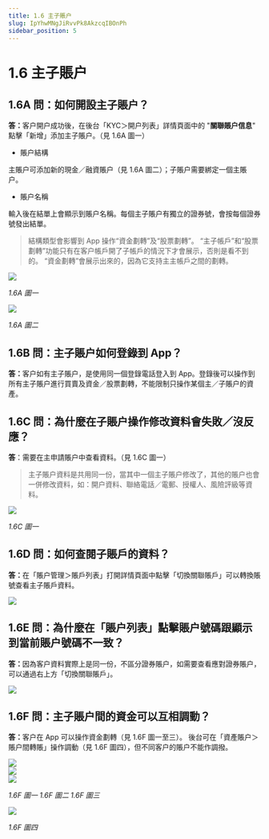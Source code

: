 ```yaml
---
title: 1.6 主子賬户
slug: IpYhwMNgJiRvvPk8AkzcqIBOnPh
sidebar_position: 5
---
```



# 1.6 主子賬户

## 1.6A 問：如何開設主子賬户？

<b>答：</b>客户開户成功後，在後台「KYC＞開户列表」詳情頁面中的 "<b>關聯賬户信息</b>" 點擊「新增」添加主子賬户。（見 1.6A 圖一）

- 賬户結構

主賬户可添加新的現金／融資賬户（見 1.6A 圖二）；子賬户需要綁定一個主賬户。

- 賬户名稱

輸入後在結單上會顯示到賬户名稱。每個主子賬户有獨立的證券號，會按每個證券號發出結單。

> 結構類型會影響到 App 操作“資金劃轉”及“股票劃轉”。
“主子帳戶”和“股票劃轉”功能只有在客户帳戶開了子帳戶的情況下才會展示，否則是看不到的。
“資金劃轉”會展示出來的，因為它支持主主帳戶之間的劃轉。

<img src="/assets/Snnnb2J3qoE2jZxwi91ccEI2njf.png" src-width="2506" src-height="888" align="center"/>

<em>1.6A 圖一</em>

<img src="/assets/YSlabSrgOoJ7MSxze7EcueRMnUc.png" src-width="2360" src-height="1348" align="center"/>

<em>1.6A 圖二</em>

## 1.6B 問：主子賬户如何登錄到 App？

<b>答：</b>客户如有主子賬户，是使用同一個登錄電話登入到 App。登錄後可以操作到所有主子賬户進行買賣及資金／股票劃轉，不能限制只操作某個主／子賬户的資產。

## 1.6C 問：為什麼在子賬户操作修改資料會失敗／沒反應？

<b>答</b>：需要在主申請賬户中查看資料。（見 1.6C 圖一）

> 主子賬户資料是共用同一份，當其中一個主子賬户修改了，其他的賬户也會一併修改資料，如：開户資料、聯絡電話／電郵、授權人、風險評級等資料。

<img src="/assets/Lt5gbqrIUoSUcaxpftYciY5AnSb.png" src-width="2508" src-height="1326" align="center"/>

<em>1.6C 圖一</em>

## 1.6D 問：如何查閱子賬戶的資料？

<b>答：</b>在「賬户管理＞賬戶列表」打開詳情頁面中點擊「切換關聯賬戶」可以轉換賬號查看主子賬戶資料。

<img src="/assets/Jcudb4mWZoh6X1xnDHNc2dxZnie.png" src-width="2826" src-height="1518" align="center"/>

## 1.6E 問：為什麼在「賬户列表」點擊賬户號碼跟顯示到當前賬户號碼不一致？

<b>答：</b>因為客户資料實際上是同一份，不區分證券賬户，如需要查看應對證券賬户，可以通過右上方「切換關聯賬戶」。

<img src="/assets/Z6vObj51GovxJKxRDzYcBXPRnVg.png" src-width="2682" src-height="1004" align="center"/>

## 1.6F 問：主子賬户間的資金可以互相調動？

<b>答：</b>客户在 App 可以操作資金劃轉（見 1.6F 圖一至三）。
後台可在「資產賬户＞賬户間轉賬」操作調動（見 1.6F 圖四），但不同客户的賬户不能作調撥。

<div class="flex gap-3 columns-3" column-size="3">
<div class="w-[35%]" width-ratio="35">
<img src="/assets/Bxz5bYGJcogfNLxiBdTcLqREnFe.png" src-width="650" src-height="1250" align="center"/>
</div>
<div class="w-[33%]" width-ratio="33">
<img src="/assets/MTY4bAq4loMeg5xwHRwcCAfPn81.png" src-width="644" src-height="1336" align="center"/>
</div>
<div class="w-[30%]" width-ratio="30">
<img src="/assets/Tzn5bbbJxoquYPxzbSYc9hjMnKd.png" src-width="602" src-height="1340" align="center"/>
</div>
</div>

<em> 1.6F 圖一                                                         1.6F 圖二                                                       1.6F 圖三</em>

<img src="/assets/OAV1bauyxoICRhx9PcbcXJA2nae.png" src-width="2602" src-height="804" align="center"/>

<em>1.6F 圖四</em>

